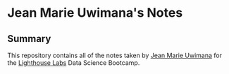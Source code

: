 # Jean Marie Uwimana's Notes

## Summary

This repository contains all of the notes taken by [Jean Marie Uwimana](https://github.com/juwimana) for the [Lighthouse Labs](https://www.lighthouselabs.ca) Data Science Bootcamp.
